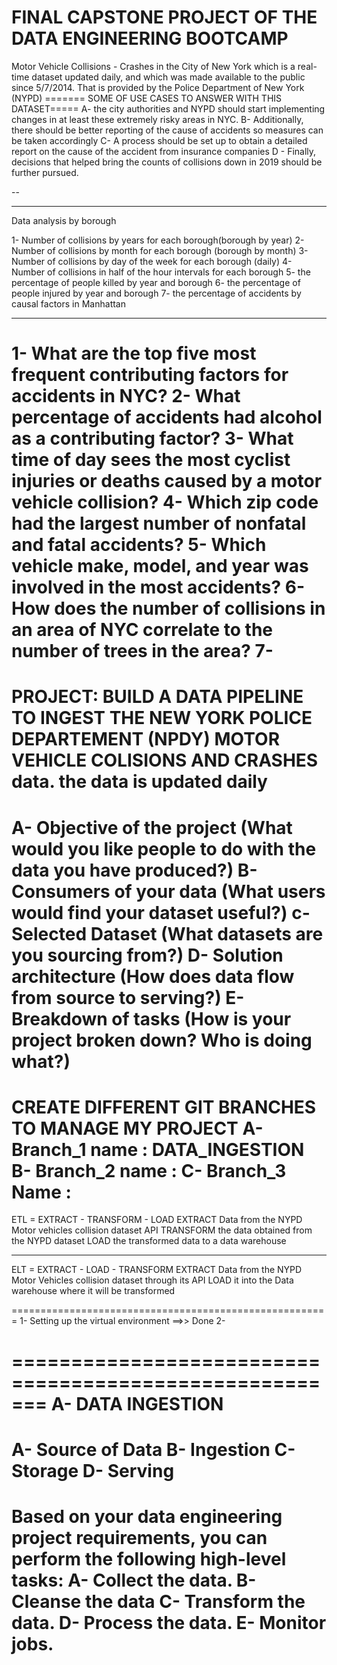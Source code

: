FINAL CAPSTONE PROJECT OF THE DATA ENGINEERING BOOTCAMP
======================================================

Motor Vehicle Collisions - Crashes in the City of New York
which is a real-time dataset updated daily, and which was
made available to the public since 5/7/2014.
That is provided by the Police Department of New York (NYPD)
======= SOME OF USE CASES TO ANSWER WITH THIS DATASET=====
A- the city authorities and NYPD should start implementing changes in at least these extremely risky areas in NYC.
B- Additionally, there should be better reporting of the cause of accidents so measures can be taken accordingly
C- A process should be set up to obtain a detailed report on the cause of the accident from insurance companies
D - Finally, decisions that helped bring the counts of collisions down in 2019 should be further pursued.

--

---

Data analysis by borough

1- Number of collisions by years for each borough(borough by year)
2- Number of collisions by month for each borough (borough by month)
3- Number of collisions by day of the week for each borough (daily)
4- Number of collisions in half of the hour intervals for each borough
5- the percentage of people killed by year and borough
6- the percentage of people injured by year and borough
7- the percentage of accidents by causal factors in Manhattan

---

1- What are the top five most frequent contributing factors for
accidents in NYC?
2- What percentage of accidents had alcohol as a contributing factor?
3- What time of day sees the most cyclist injuries or deaths caused by a motor vehicle collision?
4- Which zip code had the largest number of nonfatal and fatal
accidents?
5- Which vehicle make, model, and year was involved in the most
accidents?
6- How does the number of collisions in an area of NYC correlate to the number of trees in the area?
7-
==

PROJECT: BUILD A DATA PIPELINE TO INGEST THE NEW YORK POLICE DEPARTEMENT (NPDY) MOTOR VEHICLE COLISIONS AND CRASHES data.
the data is updated daily
=========================

A- Objective of the project (What would you like people to do with the data you have produced?)
B- Consumers of your data (What users would find your dataset useful?)
c- Selected Dataset (What datasets are you sourcing from?)
D- Solution architecture (How does data flow from source to serving?)
E- Breakdown of tasks (How is your project broken down? Who is doing what?)
===========================================================================

CREATE DIFFERENT GIT BRANCHES TO MANAGE MY PROJECT
A- Branch_1 name : DATA_INGESTION
B- Branch_2 name :
C- Branch_3 Name :
==================

ETL = EXTRACT - TRANSFORM - LOAD
EXTRACT Data from the NYPD Motor vehicles collision dataset API
TRANSFORM the data obtained from the NYPD dataset
LOAD the transformed data to a data warehouse

---

ELT = EXTRACT - LOAD - TRANSFORM
EXTRACT Data from the NYPD Motor Vehicles collision dataset through its API
LOAD it into the Data warehouse where it will be transformed

=======================================================
1- Setting up the virtual environment ==>> Done
2-

=======================================================
A- DATA INGESTION
=================

A- Source of Data
B- Ingestion
C- Storage
D- Serving
==========

Based on your data engineering project requirements, you can perform the following high-level tasks:
A- Collect the data.
B- Cleanse the data
C- Transform the data.
D- Process the data.
E- Monitor jobs.
================
